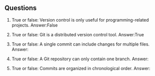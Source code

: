 ## Questions
1. True or false: Version control is only useful for programming-related projects.
Answer:False

2. True or false: Git is a distributed version control tool.
Answer:True

3. True or false: A single commit can include changes for multiple files.
Answer:

4. True or false: A Git repository can only contain one branch.
Answer:

5. True or false: Commits are organized in chronological order.
Answer:
